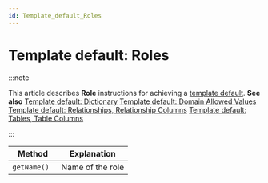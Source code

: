 ```yaml
---
id: Template_default_Roles
---
```


# Template default: Roles




:::note

This article describes **Role** instructions for achieving a [ template default](/Web_and_app_UIs/Your_own_template_default/Template_default_creating_and_reapplying_your_own_defaults.md).
**See also**
[Template default: Dictionary](/Web_and_app_UIs/Your_own_template_default/Template_default_Dictionary.md)
[Template default: Domain Allowed Values](/Web_and_app_UIs/Your_own_template_default/Template_default_Domain_allowed_values.md)
[Template default: Relationships, Relationship Columns](/Web_and_app_UIs/Your_own_template_default/Template_default_Relationships.md)
[Template default: Tables, Table Columns](/Web_and_app_UIs/Your_own_template_default/Template_default_Tables.md)

:::

|**Method**|**Explanation**|
|--------|--------|
|`getName() `|Name of the role|